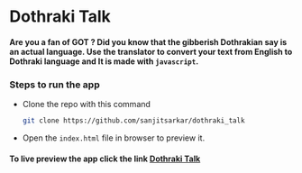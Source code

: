 # Dothraki Talk
#### Are you a fan of GOT ? Did you know that the gibberish Dothrakian say is an actual language. Use the translator to convert your text from English to Dothraki language and It is made with `javascript`.
### Steps to run the app
- Clone the repo with this command

    ```bash
    git clone https://github.com/sanjitsarkar/dothraki_talk
    ```
- Open the `index.html` file in browser to preview it.

#### To live preview the app click the link [Dothraki Talk](https://xdothrakitalk.netlify.app/)


